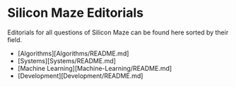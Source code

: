 # Silicon Maze Editorials

Editorials for all questions of Silicon Maze can be found here sorted by their field.

- [Algorithms][Algorithms/README.md]
- [Systems][Systems/README.md]
- [Machine Learning][Machine-Learning/README.md]
- [Development][Development/README.md]
